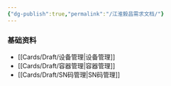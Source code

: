 ```yaml
---
{"dg-publish":true,"permalink":"/江淮毅昌需求文档/"}
---
```



### 基础资料

- [[Cards/Draft/设备管理\|设备管理]]
- [[Cards/Draft/容器管理\|容器管理]]
- [[Cards/Draft/SN码管理\|SN码管理]]